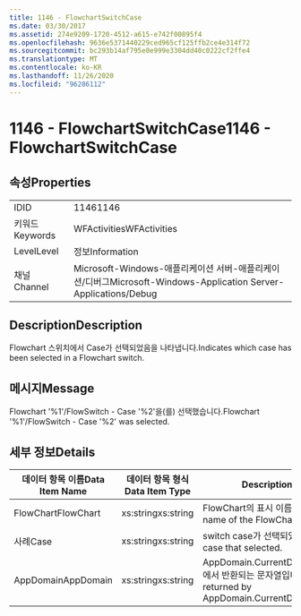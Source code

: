 ```yaml
---
title: 1146 - FlowchartSwitchCase
ms.date: 03/30/2017
ms.assetid: 274e9209-1720-4512-a615-e742f00895f4
ms.openlocfilehash: 9636e5371440229ced965cf125ffb2ce4e314f72
ms.sourcegitcommit: bc293b14af795e0e999e3304dd40c0222cf2ffe4
ms.translationtype: MT
ms.contentlocale: ko-KR
ms.lasthandoff: 11/26/2020
ms.locfileid: "96286112"
---
```

# <a name="1146---flowchartswitchcase"></a><span data-ttu-id="cf00e-102">1146 - FlowchartSwitchCase</span><span class="sxs-lookup"><span data-stu-id="cf00e-102">1146 - FlowchartSwitchCase</span></span>

## <a name="properties"></a><span data-ttu-id="cf00e-103">속성</span><span class="sxs-lookup"><span data-stu-id="cf00e-103">Properties</span></span>  
  
|||  
|-|-|  
|<span data-ttu-id="cf00e-104">ID</span><span class="sxs-lookup"><span data-stu-id="cf00e-104">ID</span></span>|<span data-ttu-id="cf00e-105">1146</span><span class="sxs-lookup"><span data-stu-id="cf00e-105">1146</span></span>|  
|<span data-ttu-id="cf00e-106">키워드</span><span class="sxs-lookup"><span data-stu-id="cf00e-106">Keywords</span></span>|<span data-ttu-id="cf00e-107">WFActivities</span><span class="sxs-lookup"><span data-stu-id="cf00e-107">WFActivities</span></span>|  
|<span data-ttu-id="cf00e-108">Level</span><span class="sxs-lookup"><span data-stu-id="cf00e-108">Level</span></span>|<span data-ttu-id="cf00e-109">정보</span><span class="sxs-lookup"><span data-stu-id="cf00e-109">Information</span></span>|  
|<span data-ttu-id="cf00e-110">채널</span><span class="sxs-lookup"><span data-stu-id="cf00e-110">Channel</span></span>|<span data-ttu-id="cf00e-111">Microsoft-Windows-애플리케이션 서버-애플리케이션/디버그</span><span class="sxs-lookup"><span data-stu-id="cf00e-111">Microsoft-Windows-Application Server-Applications/Debug</span></span>|  
  
## <a name="description"></a><span data-ttu-id="cf00e-112">Description</span><span class="sxs-lookup"><span data-stu-id="cf00e-112">Description</span></span>  

 <span data-ttu-id="cf00e-113">Flowchart 스위치에서 Case가 선택되었음을 나타냅니다.</span><span class="sxs-lookup"><span data-stu-id="cf00e-113">Indicates which case has been selected in a Flowchart switch.</span></span>  
  
## <a name="message"></a><span data-ttu-id="cf00e-114">메시지</span><span class="sxs-lookup"><span data-stu-id="cf00e-114">Message</span></span>  

 <span data-ttu-id="cf00e-115">Flowchart '%1'/FlowSwitch - Case '%2'을(를) 선택했습니다.</span><span class="sxs-lookup"><span data-stu-id="cf00e-115">Flowchart '%1'/FlowSwitch - Case '%2' was selected.</span></span>  
  
## <a name="details"></a><span data-ttu-id="cf00e-116">세부 정보</span><span class="sxs-lookup"><span data-stu-id="cf00e-116">Details</span></span>  
  
|<span data-ttu-id="cf00e-117">데이터 항목 이름</span><span class="sxs-lookup"><span data-stu-id="cf00e-117">Data Item Name</span></span>|<span data-ttu-id="cf00e-118">데이터 항목 형식</span><span class="sxs-lookup"><span data-stu-id="cf00e-118">Data Item Type</span></span>|<span data-ttu-id="cf00e-119">Description</span><span class="sxs-lookup"><span data-stu-id="cf00e-119">Description</span></span>|  
|--------------------|--------------------|-----------------|  
|<span data-ttu-id="cf00e-120">FlowChart</span><span class="sxs-lookup"><span data-stu-id="cf00e-120">FlowChart</span></span>|<span data-ttu-id="cf00e-121">xs:string</span><span class="sxs-lookup"><span data-stu-id="cf00e-121">xs:string</span></span>|<span data-ttu-id="cf00e-122">FlowChart의 표시 이름입니다.</span><span class="sxs-lookup"><span data-stu-id="cf00e-122">The display name of the FlowChart.</span></span>|  
|<span data-ttu-id="cf00e-123">사례</span><span class="sxs-lookup"><span data-stu-id="cf00e-123">Case</span></span>|<span data-ttu-id="cf00e-124">xs:string</span><span class="sxs-lookup"><span data-stu-id="cf00e-124">xs:string</span></span>|<span data-ttu-id="cf00e-125">switch case가 선택되었습니다.</span><span class="sxs-lookup"><span data-stu-id="cf00e-125">The switch case that selected.</span></span>|  
|<span data-ttu-id="cf00e-126">AppDomain</span><span class="sxs-lookup"><span data-stu-id="cf00e-126">AppDomain</span></span>|<span data-ttu-id="cf00e-127">xs:string</span><span class="sxs-lookup"><span data-stu-id="cf00e-127">xs:string</span></span>|<span data-ttu-id="cf00e-128">AppDomain.CurrentDomain.FriendlyName에서 반환되는 문자열입니다.</span><span class="sxs-lookup"><span data-stu-id="cf00e-128">The string returned by AppDomain.CurrentDomain.FriendlyName.</span></span>|

